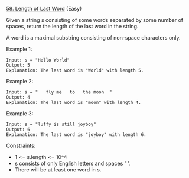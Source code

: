 [58. Length of Last Word](https://leetcode.com/problems/length-of-last-word/) (Easy)

Given a string s consisting of some words separated by some number of spaces, return the length of the last word in the string.

A word is a maximal substring consisting of non-space characters only.

Example 1:
```
Input: s = "Hello World"
Output: 5
Explanation: The last word is "World" with length 5.
```

Example 2:
```
Input: s = "   fly me   to   the moon  "
Output: 4
Explanation: The last word is "moon" with length 4.
```

Example 3:
```
Input: s = "luffy is still joyboy"
Output: 6
Explanation: The last word is "joyboy" with length 6.
```

Constraints:
- 1 <= s.length <= 10^4
- s consists of only English letters and spaces ' '.
- There will be at least one word in s.
